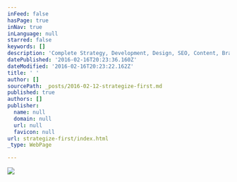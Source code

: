 ```yaml
---
inFeed: false
hasPage: true
inNav: true
inLanguage: null
starred: false
keywords: []
description: 'Complete Strategy, Development, Design, SEO, Content, Branding, Reputation and Integrated Marketing Concepts to  target your audience.'
datePublished: '2016-02-16T20:23:36.160Z'
dateModified: '2016-02-16T20:23:22.162Z'
title: ' '
author: []
sourcePath: _posts/2016-02-12-strategize-first.md
published: true
authors: []
publisher:
  name: null
  domain: null
  url: null
  favicon: null
url: strategize-first/index.html
_type: WebPage

---
```

![](https://the-grid-user-content.s3-us-west-2.amazonaws.com/6add5a5d-a65d-420d-bd74-f6abcf6f97ed.jpg)